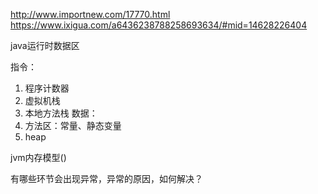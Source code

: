 

http://www.importnew.com/17770.html
https://www.ixigua.com/a6436238788258693634/#mid=14628226404



java运行时数据区

指令：
1. 程序计数器
2. 虚拟机栈
3. 本地方法栈
数据：
4. 方法区：常量、静态变量
5. heap



jvm内存模型()



有哪些环节会出现异常，异常的原因，如何解决？